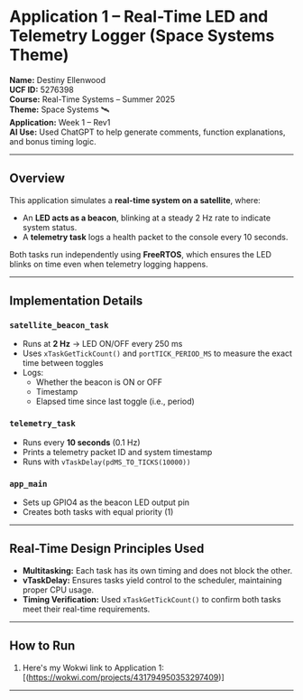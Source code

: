 # Application 1 – Real-Time LED and Telemetry Logger (Space Systems Theme)

**Name:** Destiny Ellenwood  
**UCF ID:** 5276398  
**Course:** Real-Time Systems – Summer 2025  
**Theme:** Space Systems 🛰️  
**Application:** Week 1 – Rev1  
**AI Use:** Used ChatGPT to help generate comments, function explanations, and bonus timing logic.

---

##  Overview

This application simulates a **real-time system on a satellite**, where:

- An **LED acts as a beacon**, blinking at a steady 2 Hz rate to indicate system status.
- A **telemetry task** logs a health packet to the console every 10 seconds.

Both tasks run independently using **FreeRTOS**, which ensures the LED blinks on time even when telemetry logging happens.

---

##  Implementation Details

###  `satellite_beacon_task`
- Runs at **2 Hz** → LED ON/OFF every 250 ms
- Uses `xTaskGetTickCount()` and `portTICK_PERIOD_MS` to measure the exact time between toggles
- Logs:
  - Whether the beacon is ON or OFF
  - Timestamp
  - Elapsed time since last toggle (i.e., period)

###  `telemetry_task`
- Runs every **10 seconds** (0.1 Hz)
- Prints a telemetry packet ID and system timestamp
- Runs with `vTaskDelay(pdMS_TO_TICKS(10000))`

###  `app_main`
- Sets up GPIO4 as the beacon LED output pin
- Creates both tasks with equal priority (1)

---

##  Real-Time Design Principles Used

- **Multitasking:** Each task has its own timing and does not block the other.
- **vTaskDelay:** Ensures tasks yield control to the scheduler, maintaining proper CPU usage.
- **Timing Verification:** Used `xTaskGetTickCount()` to confirm both tasks meet their real-time requirements.

---

##  How to Run

1. Here's my Wokwi link to Application 1:
[(https://wokwi.com/projects/431794950353297409)]

---

## 
